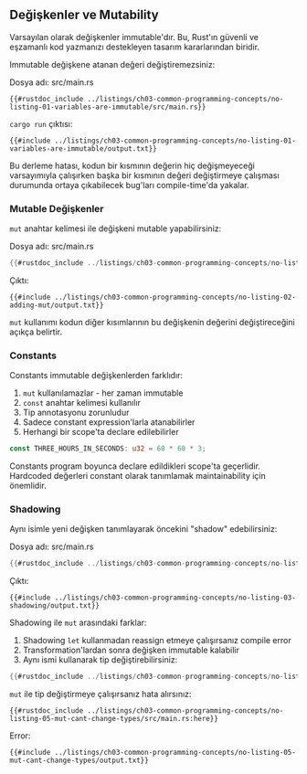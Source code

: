 ## Değişkenler ve Mutability

Varsayılan olarak değişkenler immutable'dır. Bu, Rust'ın güvenli ve eşzamanlı kod yazmanızı destekleyen tasarım kararlarından biridir.

Immutable değişkene atanan değeri değiştiremezsiniz:

<span class="filename">Dosya adı: src/main.rs</span>

```rust,ignore,does_not_compile
{{#rustdoc_include ../listings/ch03-common-programming-concepts/no-listing-01-variables-are-immutable/src/main.rs}}
```

`cargo run` çıktısı:

```console
{{#include ../listings/ch03-common-programming-concepts/no-listing-01-variables-are-immutable/output.txt}}
```

Bu derleme hatası, kodun bir kısmının değerin hiç değişmeyeceği varsayımıyla çalışırken başka bir kısmının değeri değiştirmeye çalışması durumunda ortaya çıkabilecek bug'ları compile-time'da yakalar.

### Mutable Değişkenler

`mut` anahtar kelimesi ile değişkeni mutable yapabilirsiniz:

<span class="filename">Dosya adı: src/main.rs</span>

```rust
{{#rustdoc_include ../listings/ch03-common-programming-concepts/no-listing-02-adding-mut/src/main.rs}}
```

Çıktı:

```console
{{#include ../listings/ch03-common-programming-concepts/no-listing-02-adding-mut/output.txt}}
```

`mut` kullanımı kodun diğer kısımlarının bu değişkenin değerini değiştireceğini açıkça belirtir.

### Constants

Constants immutable değişkenlerden farklıdır:

1. `mut` kullanılamazlar - her zaman immutable
2. `const` anahtar kelimesi kullanılır
3. Tip annotasyonu zorunludur  
4. Sadece constant expression'larla atanabilirler
5. Herhangi bir scope'ta declare edilebilirler

```rust
const THREE_HOURS_IN_SECONDS: u32 = 60 * 60 * 3;
```

Constants program boyunca declare edildikleri scope'ta geçerlidir. Hardcoded değerleri constant olarak tanımlamak maintainability için önemlidir.

### Shadowing

Aynı isimle yeni değişken tanımlayarak öncekini "shadow" edebilirsiniz:

<span class="filename">Dosya adı: src/main.rs</span>

```rust
{{#rustdoc_include ../listings/ch03-common-programming-concepts/no-listing-03-shadowing/src/main.rs}}
```

Çıktı:

```console
{{#include ../listings/ch03-common-programming-concepts/no-listing-03-shadowing/output.txt}}
```

Shadowing ile `mut` arasındaki farklar:

1. Shadowing `let` kullanmadan reassign etmeye çalışırsanız compile error
2. Transformation'lardan sonra değişken immutable kalabilir
3. Aynı ismi kullanarak tip değiştirebilirsiniz:

```rust
{{#rustdoc_include ../listings/ch03-common-programming-concepts/no-listing-04-shadowing-can-change-types/src/main.rs:here}}
```

`mut` ile tip değiştirmeye çalışırsanız hata alırsınız:

```rust,ignore,does_not_compile
{{#rustdoc_include ../listings/ch03-common-programming-concepts/no-listing-05-mut-cant-change-types/src/main.rs:here}}
```

Error:

```console
{{#include ../listings/ch03-common-programming-concepts/no-listing-05-mut-cant-change-types/output.txt}}
```

[comparing-the-guess-to-the-secret-number]: ch02-00-guessing-game-tutorial.html#comparing-the-guess-to-the-secret-number
[data-types]: ch03-02-data-types.html#data-types
[storing-values-with-variables]: ch02-00-guessing-game-tutorial.html#storing-values-with-variables
[const-eval]: ../reference/const_eval.html

